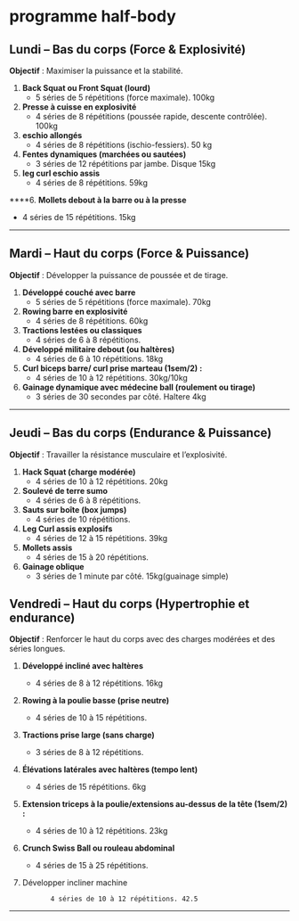 # programme half-body

## **Lundi – Bas du corps (Force & Explosivité)**

**Objectif** : Maximiser la puissance et la stabilité.

1. **Back Squat ou Front Squat (lourd)**
    - 5 séries de 5 répétitions (force maximale).  100kg
2. **Presse à cuisse en explosivité**
    - 4 séries de 8 répétitions (poussée rapide, descente contrôlée). 100kg
3.  **eschio allongés**
    - 4 séries de 8 répétitions (ischio-fessiers). 50 kg
4. **Fentes dynamiques (marchées ou sautées)**
    - 3 séries de 12 répétitions par jambe. Disque 15kg
5.  **leg curl eschio assis**
    - 4 séries de 8 répétitions. 59kg

 ****6.   **Mollets debout à la barre ou à la presse**

- 4 séries de 15 répétitions. 15kg

---

## **Mardi – Haut du corps (Force & Puissance)**

**Objectif** : Développer la puissance de poussée et de tirage.

1. **Développé couché avec barre**
    - 5 séries de 5 répétitions (force maximale). 70kg
2. **Rowing barre en explosivité**
    - 4 séries de 8 répétitions. 60kg
3. **Tractions lestées ou classiques**
    - 4 séries de 6 à 8 répétitions.
4. **Développé militaire debout (ou haltères)**
    - 4 séries de 6 à 10 répétitions. 18kg
5. **Curl biceps barre/ curl prise marteau (1sem/2) :**
    - 4 séries de 10 à 12 répétitions. 30kg/10kg
6. **Gainage dynamique avec médecine ball (roulement ou tirage)**
    - 3 séries de 30 secondes par côté. Haltere 4kg

---

## **Jeudi – Bas du corps (Endurance & Puissance)**

**Objectif** : Travailler la résistance musculaire et l’explosivité.

1. **Hack Squat (charge modérée)**
    - 4 séries de 10 à 12 répétitions. 20kg
2. **Soulevé de terre sumo**
    - 4 séries de 6 à 8 répétitions.
3. **Sauts sur boîte (box jumps)**
    - 4 séries de 10 répétitions.
4. **Leg Curl assis explosifs**
    - 4 séries de 12 à 15 répétitions. 39kg
5. **Mollets assis**
    - 4 séries de 15 à 20 répétitions.
6. **Gainage oblique**
    - 3 séries de 1 minute par côté. 15kg(guainage simple)

## **Vendredi – Haut du corps (Hypertrophie et endurance)**

**Objectif** : Renforcer le haut du corps avec des charges modérées et des séries longues.

1. **Développé incliné avec haltères** 
    - 4 séries de 8 à 12 répétitions. 16kg
2. **Rowing à la poulie basse (prise neutre)**
    - 4 séries de 10 à 15 répétitions.
3. **Tractions prise large (sans charge)**
    - 3 séries de 8 à 12 répétitions.
4. **Élévations latérales avec haltères (tempo lent)**
    - 4 séries de 15 répétitions. 6kg
5. **Extension triceps à la poulie/extensions au-dessus de la tête (1sem/2) :**
    - 4 séries de 10 à 12 répétitions. 23kg
6. **Crunch Swiss Ball ou rouleau abdominal**
    - 4 séries de 15 à 25 répétitions.
7. Développer incliner machine

              4 séries de 10 à 12 répétitions. 42.5

---